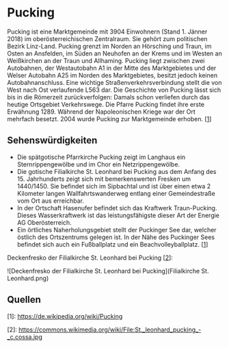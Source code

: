 # Pucking
Pucking ist eine Marktgemeinde mit 3904 Einwohnern (Stand 1. Jänner 2018) im oberösterreichischen Zentralraum. Sie gehört zum politischen Bezirk Linz-Land. Pucking grenzt im Norden an Hörsching und Traun, im Osten an Ansfelden, im Süden an Neuhofen an der Krems und im Westen an Weißkirchen an der Traun und Allhaming. Pucking liegt zwischen zwei Autobahnen, der Westautobahn A1 in der Mitte des Marktgebietes und der Welser Autobahn A25 im Norden des Marktgebietes, besitzt jedoch keinen Autobahnanschluss. Eine wichtige Straßenverkehrsverbindung stellt die von West nach Ost verlaufende L563 dar. Die Geschichte von Pucking lässt sich bis in die Römerzeit zurückverfolgen: Damals schon verliefen durch das heutige Ortsgebiet Verkehrswege. Die Pfarre Pucking findet ihre erste Erwähnung 1289. Während der Napoleonischen Kriege war der Ort mehrfach besetzt. 2004 wurde Pucking zur Marktgemeinde erhoben. [[1]]

## Sehenswürdigkeiten
* Die spätgotische Pfarrkirche Pucking zeigt im Langhaus ein Sternrippengewölbe und im Chor ein Netzrippengewölbe.
* Die gotische Filialkirche St. Leonhard bei Pucking aus dem Anfang des 15. Jahrhunderts zeigt sich mit bemerkenswerten Fresken um 1440/1450. Sie befindet sich im Sipbachtal und ist über einen etwa 2 Kilometer langen Wallfahrtswanderweg entlang einer Gemeindestraße vom Ort aus erreichbar.
* In der Ortschaft Hasenufer befindet sich das Kraftwerk Traun-Pucking. Dieses Wasserkraftwerk ist das leistungsfähigste dieser Art der Energie AG Oberösterreich.
* Ein örtliches Naherholungsgebiet stellt der Puckinger See dar, welcher östlich des Ortszentrums gelegen ist. In der Nähe des Puckinger Sees befindet sich auch ein Fußballplatz und ein Beachvolleyballplatz. [[1]]

Deckenfresko der Filialkirche St. Leonhard bei Pucking [[2]]:

![Deckenfresko der Filialkirche St. Leonhard bei Pucking](Filialkirche St. Leonhard.png)

## Quellen

[1]: https://de.wikipedia.org/wiki/Pucking
\[1\]: <https://de.wikipedia.org/wiki/Pucking>

[2]: https://commons.wikimedia.org/wiki/File:St._leonhard_pucking_-_c.cossa.jpg
\[2\]: <https://commons.wikimedia.org/wiki/File:St._leonhard_pucking_-_c.cossa.jpg>
